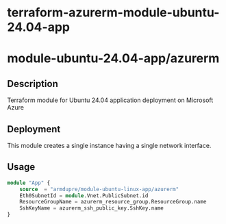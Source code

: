 # terraform-azurerm-module-ubuntu-24.04-app

# module-ubuntu-24.04-app/azurerm

## Description
 Terraform module for Ubuntu 24.04 application deployment on Microsoft Azure

## Deployment
This module creates a single instance having a single network interface.

## Usage
```tf
module "App" {
	source  = "armdupre/module-ubuntu-linux-app/azurerm"
	Eth0SubnetId = module.Vnet.PublicSubnet.id
	ResourceGroupName = azurerm_resource_group.ResourceGroup.name
	SshKeyName = azurerm_ssh_public_key.SshKey.name
}
```
